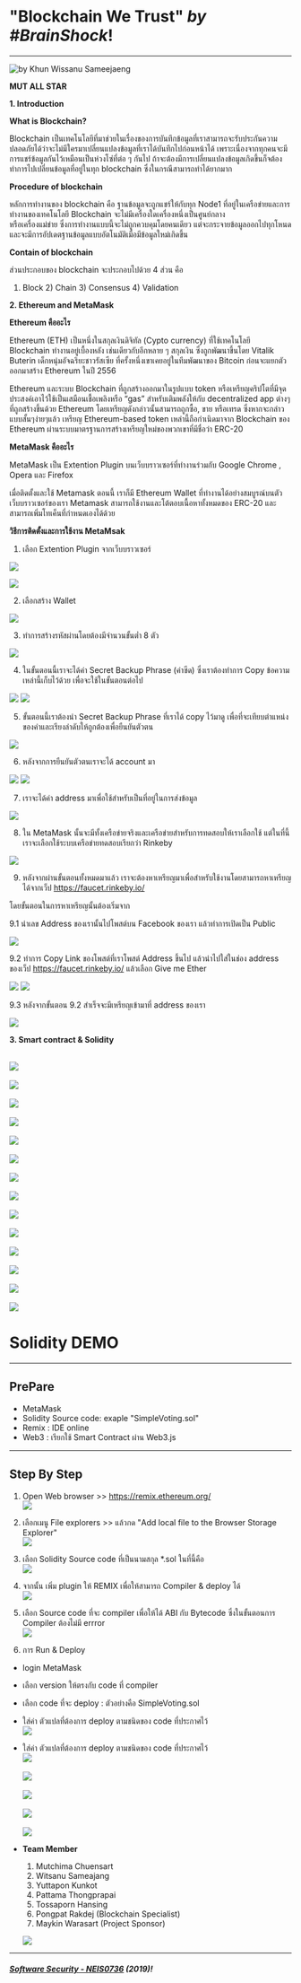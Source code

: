 # **"Blockchain We Trust"** *by #BrainShock*!
---

![](ScopePresentation.jpg "by Khun Wissanu Sameejaeng")



**MUT ALL STAR**

**1. Introduction**

  **What is Blockchain?**
    
   Blockchain เป็นเทคโนโลยีที่มาช่วยในเรื่องของการบันทึกข้อมูลที่เราสามารถจะรับประกันความปลอดภัยได้ว่าจะไม่มีใครมาเปลี่ยนแปลงข้อมูลที่เราได้บันทึกไปก่อนหน้าได้
     เพราะเนื่องจากทุกคนจะมีการแชร์ข้อมูลกันไว้เหมือนเป็นห่วงโซ่ที่ต่อ ๆ กันไป ถ้าจะต้องมีการเปลี่ยนแปลงข้อมูลเกิดขึ้นก็จต้องทำการไปเปลี่ยนข้อมูลที่อยู่ในทุก blockchain
     ซึ่งในกรณีสามารถทำได้ยากมาก
     
  **Procedure of blockchain**
    
   หลักการทำงานของ blockchain คือ ฐานข้อมูลจะถูกแชร์ให้กับทุก Node1 ที่อยู่ในเครือข่ายและการทำงานของเทคโนโลยี Blockchain จะไม่มีเครื่องใดเครื่องหนึ่งเป็นศูนย์กลาง    
   หรือเครื่องแม่ข่าย ซึ่งการทำงานแบบนี้จะไม่ถูกควบคุมโดยคนเดียว แต่จะกระจายข้อมูลออกไปทุกโหนดและจะมีการอัปเดตฐานข้อมูลแบบอัตโนมัติเมื่อมีข้อมูลใหม่เกิดขึ้น
   
  **Contain of blockchain**
      
   ส่วนประกอบของ blockchain จะประกอบไปด้วย 4 ส่วน คือ
   1) Block 2) Chain 3) Consensus 4) Validation
   
**2. Ethereum and MetaMask**

   **Ethereum คืออะไร**
   
   Ethereum (ETH) เป็นหนึ่งในสกุลเงินดิจิทัล (Cypto currency) ที่ใช้เทคโนโลยี Blockchain ทำงานอยู่เบื้องหลัง เช่นเดียวกับอีกหลาย ๆ สกุลเงิน ซึ่งถูกพัฒนาขึ้นโดย Vitalik Buterin เด็กหนุ่มอัจฉริยะชาวรัสเซีย ที่ครั้งหนึ่งเขาเคยอยู่ในทีมพัฒนาของ Bitcoin ก่อนจะแยกตัวออกมาสร้าง Ethereum ในปี 2556
   
   Ethereum และระบบ Blockchain ที่ถูกสร้างออกมาในรูปแบบ token หรือเหรียญคริปโตที่มีจุดประสงค์เอาไว้ใช้เป็นเสมือนเชื้อเพลิงหรือ “gas” สำหรับเติมพลังให้กับ decentralized app ต่างๆที่ถูกสร้างขึ้นด้วย Ethereum โดยเหรียญดังกล่าวนั้นสามารถถูกซื้อ, ขาย หรือเทรด ซึ่งหากจะกล่าวแบบสั้นๆง่ายๆแล้ว เหรียญ Ethereum-based token เหล่านี้ถือกำเนิดมาจาก Blockchain ของ Ethereum ผ่านระบบมาตรฐานการสร้างเหรียญใหม่ของพวกเขาที่มีชื่อว่า ERC-20 
   
   **MetaMask คืออะไร**
      
   MetaMask เป็น Extention Plugin บนเว็บบราวเซอร์ที่ทำงานร่วมกับ Google Chrome , Opera และ Firefox
   
   เมื่อติดตั้งและใช้ Metamask ตอนนี้ เราก็มี Ethereum Wallet ที่ทำงานได้อย่างสมบูรณ์บนตัวเว็บบราวเซอร์ของเรา Metamask สามารถใช้งานและโต้ตอบเนื้อหาทั้งหมดของ ERC-20 และสามารถเพิ่มโทเค็นที่กำหนดเองได้ด้วย
      
   **วิธีการติดตั้งและการใช้งาน MetaMsak**
    
   1. เลือก Extention Plugin จากเว็บบราวเซอร์
   
   ![](meta_1.png)
   
   ![](meta_2.png)
   
   2. เลือกสร้าง Wallet
   
   ![](meta_3.png)
   
   3. ทำการสร้างรหัสผ่านโดยต้องมีจำนวนขั้นต่ำ 8 ตัว
   
   ![](meta_4.png)
   
   4. ในขั้นตอนนี้เราจะได้ค่า Secret Backup Phrase (คำซีด) ซึ่งเราต้องทำการ Copy ข้อความเหล่านี้เก็บไว้ด้วย เพื่อจะใช้ในขั้นตอนต่อไป
   
   ![](meta_11.png)
   ![](meta_5.png)
   
   5. ขั้นตอนนี้เราต้องนำ Secret Backup Phrase ที่เราได้ copy ไว้มาดู เพื่อที่จะเทียบตำแหน่งของคำและเรียงลำดับให้ถูกต้องเพื่อยืนยันตัวตน
   
   ![](meta_6.png)
   
   6. หลังจากการยืนยันตัวตนเราจะได้ account มา
   
   ![](meta_7.png)
   ![](meta_8.png)
   
   7. เราจะได้ค่า address มาเพื่อใช้สำหรับเป็นที่อยู่ในการส่งข้อมูล
   
   ![](meta_9.png)
 
   8. ใน MetaMask นั้นจะมีทั้งเครือข่ายจริงและเครือข่ายสำหรับการทดสอบให้เราเลือกใช้ แต่ในที่นี้เราจะเลือกใช้ระบบเครือข่ายทดสอบเรียกว่า Rinkeby
   
   ![](meta_12.png)
   
   9. หลังจากผ่านขั้นตอนทั้งหมดมาแล้ว เราจะต้องหาเหรียญมาเพื่อสำหรับใช้งานโดยสามารถหาเหรียญได้จากเว็ป https://faucet.rinkeby.io/
   
   โดยขั้นตอนในการหาเหรียญนั้นต้องเริ่มจาก
   
   9.1 นำเลข Address ของเรานั้นไปโพสต์บน Facebook ของเรา แล้วทำการเปิดเป็น Public
   
   ![](meta_14.png)
   
   9.2 ทำการ Copy Link ของโพสต์ที่เราโพสต์ Address ขึ้นไป แล้วนำไปใส่ในช่อง address ของเว็ป https://faucet.rinkeby.io/ แล้วเลือก Give me Ether
   
   ![](meta_15.png)
   ![](meta_17.png)
   
   9.3 หลังจากขั้นตอน 9.2 สำเร็จจะมีเหรียญเข้ามาที่ address ของเรา
   
   ![](meta_16.png)
   
   
**3. Smart contract & Solidity**

<br>![](https://twinzabx2.github.io/solidity/solslide1.jpg)<br>
<br>
![](https://twinzabx2.github.io/solidity/solslide2.jpg)
<br>
<br>
![](https://twinzabx2.github.io/solidity/solslide3.jpg)
<br>
<br>
![](https://twinzabx2.github.io/solidity/solslide4.jpg)
<br>
<br>
![](https://twinzabx2.github.io/solidity/solslide5.jpg)
<br>
<br>
![](https://twinzabx2.github.io/solidity/solslide6.jpg)
<br>
<br>
![](https://twinzabx2.github.io/solidity/solslide7.jpg)
<br>
<br>
![](https://twinzabx2.github.io/solidity/solslide8.jpg)
<br>
<br>
![](https://twinzabx2.github.io/solidity/solslide9.jpg)
<br>
<br>
![](https://twinzabx2.github.io/solidity/solslide10.jpg)
<br>
<br>
![](https://twinzabx2.github.io/solidity/solslide11.jpg)
<br>
<br>
![](https://twinzabx2.github.io/solidity/solslide12.jpg)
<br>
<br>
![](https://twinzabx2.github.io/solidity/solslide13.jpg)
<br>
<br>
![](https://twinzabx2.github.io/solidity/solslide14.jpg)
<br>

# **Solidity DEMO**

---
## **PrePare**
  * MetaMask 
  * Solidity Source code: exaple "SimpleVoting.sol"
  * Remix : IDE online
  * Web3 : เรียกใช้ Smart Contract ผ่าน Web3.js
---

## **Step By Step**
  1. Open Web browser >> https://remix.ethereum.org/
  <br>![](https://twinzabx2.github.io/solidity/solidity_demo_1.jpg)<br>
  
  2. เลือกเมนู File explorers >> แล้วกด "Add local file to the Browser Storage Explorer"
<br>![](https://twinzabx2.github.io/solidity/solidity_demo_2.jpg)<br>

  3. เลือก Solidity Source code ที่เป็นนามสกุล *.sol  ในที่นี้คือ 
  <br>![](https://twinzabx2.github.io/solidity/solidity_demo_3.jpg)<br>
  
  4. จากนั้น เพิ่ม plugin ให้ REMIX เพื่อให้สามารถ Compiler & deploy ได้
  <br>![](https://twinzabx2.github.io/solidity/solidity_demo_4.jpg)<br>
  
  5. เลือก Source code ที่จะ compiler เพื่อให้ได้ ABI กับ Bytecode ซึ่งในขั้นตอนการ Compiler ต้องไม่มี errror 
  <br>![](https://twinzabx2.github.io/solidity/solidity_demo_5.jpg)<br>
  
  6. การ Run & Deploy
  * login MetaMask 
  * เลือก version ให้ตรงกับ code ที่ compiler
  * เลือก code ที่จะ deploy : ตัวอย่างคือ SimpleVoting.sol
  * ใส่ค่า ตัวแปลที่ต้องการ deploy ตามชนิดของ code ที่ประกาศไว้
  <br>![](https://twinzabx2.github.io/solidity/solidity_demo_6.jpg)<br>
  
  * ใส่ค่า ตัวแปลที่ต้องการ deploy ตามชนิดของ code ที่ประกาศไว้
<br>![](https://twinzabx2.github.io/solidity/solidity_demo_7.jpg)<br>
<br>![](https://twinzabx2.github.io/solidity/solidity_demo_8.jpg)<br>
<br>![](https://twinzabx2.github.io/solidity/solidity_demo_9.jpg)<br>
<br>![](https://twinzabx2.github.io/solidity/solidity_demo_10.jpg)<br>
<br>![](https://twinzabx2.github.io/solidity/solidity_web.jpg)<br>


* **Team Member**

	1. Mutchima Chuensart
	2. Witsanu Sameajang
	3. Yuttapon Kunkot
	4. Pattama Thongprapai
	5. Tossaporn Hansing
	6. Pongpat Rakdej (Blockchain Specialist)
	7. Maykin Warasart (Project Sponsor)
	
	
	![](pic.jpg)
	
---

##### **[Software Security - NEIS0736](../) (2019)**!

